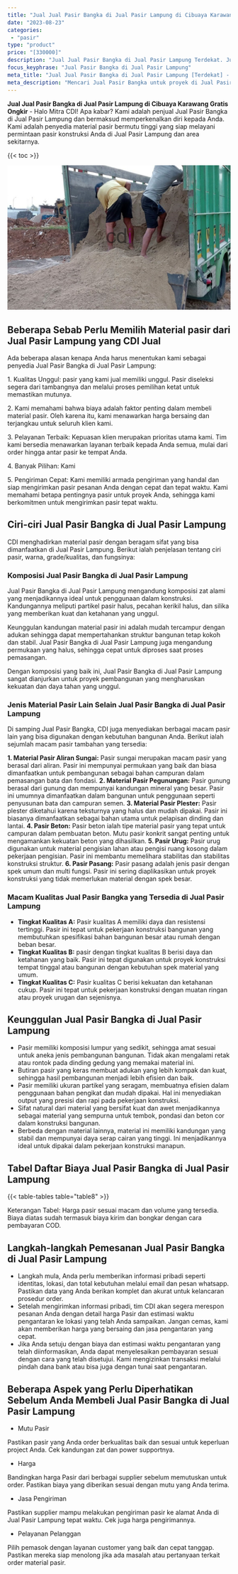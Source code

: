 ```yaml
---
title: "Jual Jual Pasir Bangka di Jual Pasir Lampung di Cibuaya Karawang Gratis Ongkir"
date: "2023-08-23"
categories:
 - "pasir"
type: "product"
price: "[330000]"
description: "Jual Jual Pasir Bangka di Jual Pasir Lampung Terdekat. Jual Pasir Bangka ini sering dipakai dalam proyek konstruksi sebagai material adukan yang berkualitas dan halus. Kontak kami untuk mendapatkan informasi lebih lanjut."
focus_keyphrase: "Jual Pasir Bangka di Jual Pasir Lampung"
meta_title: "Jual Jual Pasir Bangka di Jual Pasir Lampung [Terdekat] - CDI"
meta_description: "Mencari Jual Pasir Bangka untuk proyek di Jual Pasir Lampung? Kami memiliki Jual Pasir Bangka berkualitas untuk bahan campuran. Raih penawaran terbaik sekarang."
---
```


**Jual Jual Pasir Bangka di Jual Pasir Lampung di Cibuaya Karawang Gratis Ongkir** - Halo Mitra CDI! Apa kabar? Kami adalah penjual Jual Pasir Bangka di Jual Pasir Lampung dan bermaksud memperkenalkan diri kepada Anda. Kami adalah penyedia material pasir bermutu tinggi yang siap melayani permintaan pasir konstruksi Anda di Jual Pasir Lampung dan area sekitarnya.

{{< toc >}}

![Jual Jual Pasir Bangka di Jual Pasir Lampung di Cibuaya Karawang Gratis Ongkir](/images/pasir/pasir-bangunan-33.jpg)

## Beberapa Sebab Perlu Memilih Material pasir dari Jual Pasir Lampung yang CDI Jual

Ada beberapa alasan kenapa Anda harus menentukan kami sebagai penyedia Jual Pasir Bangka di Jual Pasir Lampung:

1\.  Kualitas Unggul: pasir yang kami jual memiliki unggul. Pasir diseleksi segera dari tambangnya dan melalui proses pemilihan ketat untuk memastikan mutunya.

2\.  Kami memahami bahwa biaya adalah faktor penting dalam membeli material pasir. Oleh karena itu, kami menawarkan harga bersaing dan terjangkau untuk seluruh klien kami.

3\.  Pelayanan Terbaik: Kepuasan klien merupakan prioritas utama kami. Tim kami bersedia menawarkan layanan terbaik kepada Anda semua, mulai dari order hingga antar pasir ke tempat Anda.

4\.  Banyak Pilihan: Kami

5\.  Pengiriman Cepat: Kami memiliki armada pengiriman yang handal dan siap mengirimkan pasir pesanan Anda dengan cepat dan tepat waktu. Kami memahami betapa pentingnya pasir untuk proyek Anda, sehingga kami berkomitmen untuk mengirimkan pasir tepat waktu.

## Ciri-ciri Jual Pasir Bangka di Jual Pasir Lampung

CDI menghadirkan material pasir dengan beragam sifat yang bisa dimanfaatkan di Jual Pasir Lampung. Berikut ialah penjelasan tentang ciri pasir, warna, grade/kualitas, dan fungsinya:

### Komposisi Jual Pasir Bangka di Jual Pasir Lampung

Jual Pasir Bangka di Jual Pasir Lampung mengandung komposisi zat alami yang menjadikannya ideal untuk penggunaan dalam konstruksi. Kandungannya meliputi partikel pasir halus, pecahan kerikil halus, dan silika yang memberikan kuat dan ketahanan yang unggul.

Keunggulan kandungan material pasir ini adalah mudah tercampur dengan adukan sehingga dapat mempertahankan struktur bangunan tetap kokoh dan stabil. Jual Pasir Bangka di Jual Pasir Lampung juga mengandung permukaan yang halus, sehingga cepat untuk diproses saat proses pemasangan.

Dengan komposisi yang baik ini, Jual Pasir Bangka di Jual Pasir Lampung sangat dianjurkan untuk proyek pembangunan yang mengharuskan kekuatan dan daya tahan yang unggul.

### Jenis Material Pasir Lain Selain Jual Pasir Bangka di Jual Pasir Lampung

Di samping Jual Pasir Bangka, CDI juga menyediakan berbagai macam pasir lain yang bisa digunakan dengan kebutuhan bangunan Anda. Berikut ialah sejumlah macam pasir tambahan yang tersedia:

**1\. Material Pasir Aliran Sungai:** Pasir sungai merupakan macam pasir yang berasal dari aliran. Pasir ini mempunyai permukaan yang baik dan biasa dimanfaatkan untuk pembangunan sebagai bahan campuran dalam pemasangan bata dan fondasi.
**2\. Material Pasir Pegunungan:** Pasir gunung berasal dari gunung dan mempunyai kandungan mineral yang besar. Pasir ini umumnya dimanfaatkan dalam bangunan untuk penggunaan seperti penyusunan bata dan campuran semen.
**3\. Material Pasir Plester:** Pasir plester diketahui karena teksturnya yang halus dan mudah dipakai. Pasir ini biasanya dimanfaatkan sebagai bahan utama untuk pelapisan dinding dan lantai.
**4\. Pasir Beton:** Pasir beton ialah tipe material pasir yang tepat untuk campuran dalam pembuatan beton. Mutu pasir konkrit sangat penting untuk mengamankan kekuatan beton yang dihasilkan.
**5\. Pasir Urug:** Pasir urug digunakan untuk material pengisian lahan atau pengisi ruang kosong dalam pekerjaan pengisian. Pasir ini membantu memelihara stabilitas dan stabilitas konstruksi struktur.
**6\. Pasir Pasang:** Pasir pasang adalah jenis pasir dengan spek umum dan multi fungsi. Pasir ini sering diaplikasikan untuk proyek konstruksi yang tidak memerlukan material dengan spek besar.

### Macam Kualitas Jual Pasir Bangka yang Tersedia di Jual Pasir Lampung

*   **Tingkat Kualitas A:** Pasir kualitas A memiliki daya dan resistensi tertinggi. Pasir ini tepat untuk pekerjaan konstruksi bangunan yang membutuhkan spesifikasi bahan bangunan besar atau rumah dengan beban besar.
*   **Tingkat Kualitas B:** pasir dengan tingkat kualitas B berisi daya dan ketahanan yang baik. Pasir ini tepat digunakan untuk proyek konstruksi tempat tinggal atau bangunan dengan kebutuhan spek material yang umum.
*   **Tingkat Kualitas C:** Pasir kualitas C berisi kekuatan dan ketahanan cukup. Pasir ini tepat untuk pekerjaan konstruksi dengan muatan ringan atau proyek urugan dan sejenisnya.

## Keunggulan Jual Pasir Bangka di Jual Pasir Lampung

*   Pasir memiliki komposisi lumpur yang sedikit, sehingga amat sesuai untuk aneka jenis pembangunan bangunan. Tidak akan mengalami retak atau rontok pada dinding gedung yang memakai material ini.
*   Butiran pasir yang keras membuat adukan yang lebih kompak dan kuat, sehingga hasil pembangunan menjadi lebih efisien dan baik.
*   Pasir memiliki ukuran partikel yang seragam, membuatnya efisien dalam penggunaan bahan pengikat dan mudah dipakai. Hal ini menyediakan output yang presisi dan rapi pada pekerjaan konstruksi.
*   Sifat natural dari material yang bersifat kuat dan awet menjadikannya sebagai material yang sempurna untuk tembok, pondasi dan beton cor dalam konstruksi bangunan.
*   Berbeda dengan material lainnya, material ini memiliki kandungan yang stabil dan mempunyai daya serap cairan yang tinggi. Ini menjadikannya ideal untuk dipakai dalam pekerjaan konstruksi manapun.

## Tabel Daftar Biaya Jual Pasir Bangka di Jual Pasir Lampung

{{< table-tables table="table8" >}}

Keterangan Tabel: Harga pasir sesuai macam dan volume yang tersedia. Biaya diatas sudah termasuk biaya kirim dan bongkar dengan cara pembayaran COD.

## Langkah-langkah Pemesanan Jual Pasir Bangka di Jual Pasir Lampung

*   Langkah mula, Anda perlu memberikan informasi pribadi seperti identitas, lokasi, dan total kebutuhan melalui email dan pesan whatsapp. Pastikan data yang Anda berikan komplet dan akurat untuk kelancaran prosedur order.
*   Setelah mengirimkan informasi pribadi, tim CDI akan segera merespon pesanan Anda dengan detail harga Pasir dan estimasi waktu pengantaran ke lokasi yang telah Anda sampaikan. Jangan cemas, kami akan memberikan harga yang bersaing dan jasa pengantaran yang cepat.
*   Jika Anda setuju dengan biaya dan estimasi waktu pengantaran yang telah diinformasikan, Anda dapat menyelesaikan pembayaran sesuai dengan cara yang telah disetujui. Kami mengizinkan transaksi melalui pindah dana bank atau bisa juga dengan tunai saat pengantaran.

## Beberapa Aspek yang Perlu Diperhatikan Sebelum Anda Membeli Jual Pasir Bangka di Jual Pasir Lampung

*   Mutu Pasir

Pastikan pasir yang Anda order berkualitas baik dan sesuai untuk keperluan project Anda. Cek kandungan zat dan power supportnya.
*   Harga

Bandingkan harga Pasir dari berbagai supplier sebelum memutuskan untuk order. Pastikan biaya yang diberikan sesuai dengan mutu yang Anda terima.
*   Jasa Pengiriman

Pastikan supplier mampu melakukan pengiriman pasir ke alamat Anda di Jual Pasir Lampung tepat waktu. Cek juga harga pengirimannya.
*   Pelayanan Pelanggan

Pilih pemasok dengan layanan customer yang baik dan cepat tanggap. Pastikan mereka siap menolong jika ada masalah atau pertanyaan terkait order material pasir.